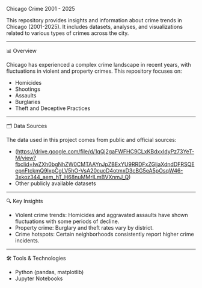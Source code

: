 Chicago Crime 2001 - 2025

This repository provides insights and information about crime trends in Chicago (2001-2025). It includes datasets, analyses, and visualizations related to various types of crimes across the city.

---

📊 Overview

Chicago has experienced a complex crime landscape in recent years, with fluctuations in violent and property crimes. This repository focuses on:

- Homicides
- Shootings
- Assaults
- Burglaries
- Theft and Deceptive Practices

---

🗂 Data Sources

The data used in this project comes from public and official sources:

-  (https://drive.google.com/file/d/1qQj2gaFWFHC9CLxKBdxxIdyPz73YeT-M/view?fbclid=IwZXh0bgNhZW0CMTAAYnJpZBExYU9RRDFxZGljaXdndDFRSQEepnFtckmQ9IxpCgLV5hO-VsA20cucD4otmxD3cBG5eA5pOsqW46-3xkoz344_aem_hT_H68nuMMrILmBVXnmJ_Q)
- Other publicly available datasets

---

🔍 Key Insights

- Violent crime trends: Homicides and aggravated assaults have shown fluctuations with some periods of decline.  
- Property crime: Burglary and theft rates vary by district.  
- Crime hotspots: Certain neighborhoods consistently report higher crime incidents.  
---

🛠 Tools & Technologies

- Python (pandas, matplotlib)
- Jupyter Notebooks
